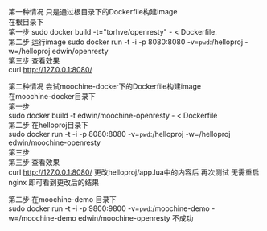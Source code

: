 第一种情况  只是通过根目录下的Dockerfile构建image                        
在根目录下                      
第一步   sudo docker build -t="torhve/openresty"    - < Dockerfile.                  
第二步 运行image  sudo docker run -t -i -p 8080:8080 -v=`pwd`:/helloproj -w=/helloproj edwin/openresty                     
第三步 查看效果                  
 curl http://127.0.0.1:8080/                    

第二种情况  尝试moochine-docker下的Dockerfile构建image                  
在moochine-docker目录下                
第一步                   
sudo docker build -t edwin/moochine-openresty   - < Dockerfile                  
第二步        在helloproj目录下          
sudo docker run -t -i -p 8080:8080 -v=`pwd`:/helloproj -w=/helloproj edwin/moochine-openresty                  
第三步             
第三步 查看效果                  
 curl http://127.0.0.1:8080/
更改helloproj/app.lua中的内容后 再次测试 无需重启nginx 即可看到更改后的结果



第二步        在moochine-demo 目录下          
sudo docker run  -t -i -p 9800:9800 -v=`pwd`:/moochine-demo -w=/moochine-demo  edwin/moochine-openresty
不成功


